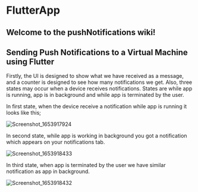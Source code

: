 # FlutterApp
## Welcome to the pushNotifications wiki!
## Sending Push Notifications to a Virtual Machine using Flutter

Firstly, the UI is designed to show what we have received as a message, and a counter is designed to see how many notifications we get. Also, three states may occur when a device receives notifications. States are while app is running, app is in background and while app is terminated by the user.


In first state, when the device receive a notification while app is running it looks like this;

![Screenshot_1653917924](https://user-images.githubusercontent.com/51158149/171133168-c1bf441b-c909-4e6d-8cad-6675c80dbfb5.png)


In second state, while app is working in background you got a notification which appears on your notifications tab.

![Screenshot_1653918433](https://user-images.githubusercontent.com/51158149/171133106-6e4cbc0c-0434-4426-bdcf-d3235182116b.png)                                      


In third state, when app is terminated by the user we have similar notification as app in background.

![Screenshot_1653918432](https://user-images.githubusercontent.com/51158149/171132783-6c813bb8-0b05-4945-afc4-a2a8db50fcaa.png)
